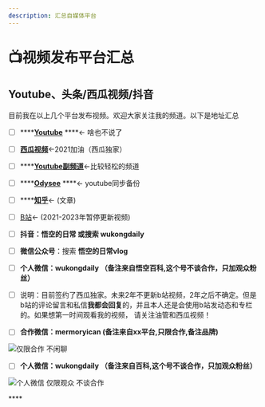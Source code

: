 ```yaml
---
description: 汇总自媒体平台
---
```


# 📺视频发布平台汇总

## Youtube、头条/西瓜视频/抖音

目前我在以上几个平台发布视频。欢迎大家关注我的频道。以下是地址汇总

* [ ] \*\*\*\*[**Youtube**](https://www.youtube.com/channel/UCii04BCvYIdQvshrdNDAcww) ****← 啥也不说了
* [ ] [**西瓜视频**](%20https://v.ixigua.com/JbAdbYy/)←2021加油（西瓜独家）
* [ ] \*\*\*\*[**Youtube副频道**](https://www.youtube.com/channel/UCC5aeW5iDd2oaM5S6HHaXew)←比较轻松的频道
* [ ] \*\*\*\*[**Odysee**](https://odysee.com/@%E7%9B%92%E5%AD%90%E7%B2%BE%E6%82%9F%E7%A9%BA:0) ****← youtube同步备份
* [ ] \*\*\*\*[**知乎**](%20https://www.zhihu.com/people/wu-kong-daily)← \(文章\)
* [ ] [B站](https://space.bilibili.com/250915741/dynamic)← \(2021-2023年暂停更新视频\)
* [ ] **抖音：悟空的日常 或搜索 wukongdaily**
* [ ] **微信公众号**：搜索 **悟空的日常vlog**
* [ ] **个人微信：wukongdaily （备注来自悟空百科,这个号不谈合作，只加观众粉丝）**
* [ ] 说明：目前签约了西瓜独家。未来2年不更新b站视频，2年之后不确定。但是b站的评论留言和私信**我都会回复**的，并且本人还是会使用b站发动态和专栏的。如果想第一时间观看我的视频，     请关注油管和西瓜视频！



* [ ] **合作微信：mermoryican    \(备注来自xx平台,只限合作,备注品牌\)**

![&#x4EC5;&#x9650;&#x5408;&#x4F5C; &#x4E0D;&#x95F2;&#x804A;](.gitbook/assets/161608975010_.pic_hd.jpg)

* [ ] **个人微信：wukongdaily （备注来自百科,这个号不谈合作，只加观众粉丝）**

![&#x4E2A;&#x4EBA;&#x5FAE;&#x4FE1; &#x4EC5;&#x9650;&#x89C2;&#x4F17; &#x4E0D;&#x8C08;&#x5408;&#x4F5C;](.gitbook/assets/441608974930_.pic_hd.jpg)

\*\*\*\*

